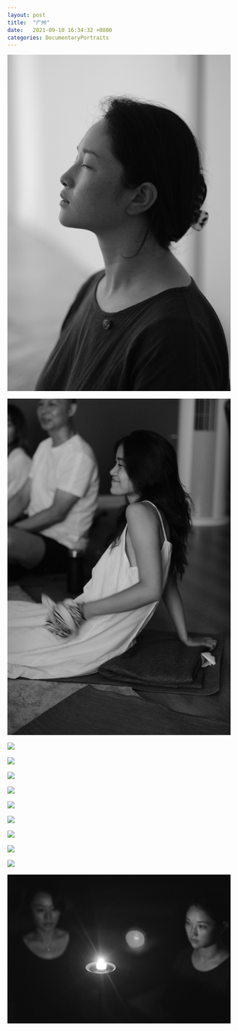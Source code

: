 ```yaml
---
layout: post
title:  "广州"
date:   2021-09-10 16:34:32 +0800
categories: DocumentaryPortraits
---
```

![](/assets/DocumentaryPortraits/2021-09-Guangzhou/Guangzhou0.jpeg)

![](/assets/DocumentaryPortraits/2021-09-Guangzhou/Guangzhou1.jpeg)

![](/assets/DocumentaryPortraits/2021-09-Guangzhou/Guangzhou2.jpeg)

![](/assets/DocumentaryPortraits/2021-09-Guangzhou/Guangzhou3.jpeg)

![](/assets/DocumentaryPortraits/2021-09-Guangzhou/Guangzhou4.jpeg)

![](/assets/DocumentaryPortraits/2021-09-Guangzhou/Guangzhou5.jpeg)

![](/assets/DocumentaryPortraits/2021-09-Guangzhou/Guangzhou6.jpeg)

![](/assets/DocumentaryPortraits/2021-09-Guangzhou/Guangzhou7.jpeg)

![](/assets/DocumentaryPortraits/2021-09-Guangzhou/Guangzhou8.jpeg)

![](/assets/DocumentaryPortraits/2021-09-Guangzhou/Guangzhou9.jpeg)

![](/assets/DocumentaryPortraits/2021-09-Guangzhou/Guangzhou10.jpeg)

![](/assets/DocumentaryPortraits/2021-09-Guangzhou/Guangzhou11.jpeg)
